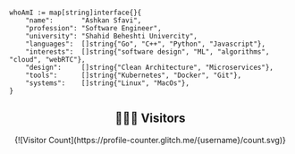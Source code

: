```

whoAmI := map[string]interface{}{
	"name":       "Ashkan Sfavi",
	"profession": "Software Engineer",
	"university": "Shahid Beheshti Univercity",
	"languages":  []string{"Go", "C++", "Python", "Javascript"},
	"interests":  []string{"software design", "ML", "algorithms", "cloud", "webRTC"},
	"design":     []string{"Clean Architecture", "Microservices"},
	"tools":      []string{"Kubernetes", "Docker", "Git"},
	"systems":    []string{"Linux", "MacOs"},
}

```

<h2 align="center">
 👨🏻‍💻 Visitors
</h2>
<div align="center">
{![Visitor Count](https://profile-counter.glitch.me/{username}/count.svg)}
</div>
